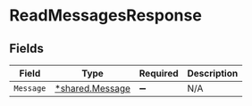 # ReadMessagesResponse


## Fields

| Field                                                    | Type                                                     | Required                                                 | Description                                              |
| -------------------------------------------------------- | -------------------------------------------------------- | -------------------------------------------------------- | -------------------------------------------------------- |
| `Message`                                                | [*shared.Message](../../../pkg/models/shared/message.md) | :heavy_minus_sign:                                       | N/A                                                      |